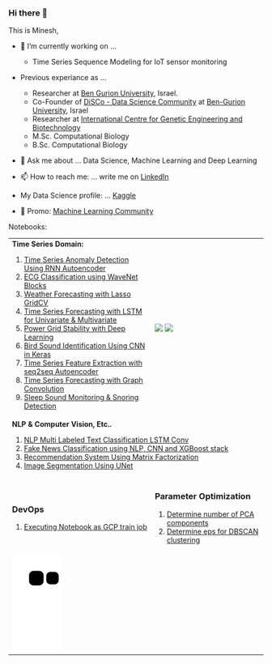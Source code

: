 ### Hi there 👋
This is Minesh, 

<!-- table border="0"><tr><td width="100%" -->
  <!-- pre -->

- 🔭 I’m currently working on ... 
    *  Time Series Sequence Modeling for IoT sensor monitoring
- Previous experiance as ...
    *  Researcher at [Ben Gurion University](https://in.bgu.ac.il/en/Pages/default.aspx), Israel.
    *  Co-Founder of [DiSCo - Data Science Community](https://www.bengis.org/disco) at [Ben-Gurion University](https://in.bgu.ac.il/en/pages/default.aspx), Israel 
    *  Researcher at [International Centre for Genetic Engineering and Biotechnology](http://www.icgeb.org/)
    *  M.Sc. Computational Biology
    *  B.Sc. Computational Biology

- 💬 Ask me about ... 
    Data Science, Machine Learning and Deep Learning 

- 📫 How to reach me: ... 
    write me on </pre> <a href="https://LinkedIn.com/in/mineshjethva">LinkedIn</a> 

- My Data Science profile: ... 
    <a href="https://www.kaggle.com/mineshjethva">Kaggle</a>

- 🧾 Promo: [Machine Learning Community](http://forum.heroml.org)

<!--
**minesh1291/Minesh1291** is a ✨ _special_ ✨ repository because its `README.md` (this file) appears on your GitHub profile.

Here are some ideas to get you started:

- 🔭 I’m currently working on ...
- 🌱 I’m currently learning ...
- 👯 I’m looking to collaborate on ...
- 🤔 I’m looking for help with ...
- 💬 Ask me about ...
- 📫 How to reach me: ...
- 😄 Pronouns: ...
- ⚡ Fun fact: ...

-->

  <!-- /pre>
  </td>
<!-- td>
<img src="https://github-readme-stats.vercel.app/api?username=minesh1291&show_icons=true&theme=dark" >
 </td ></tr>
  </table -->
  
<!--

Actively looking for a Data Scientist position. 

**Data Scientist** working with sequence modelling for Time-Series

-->

Notebooks:

<table><tr><td width="56%">
  <strong>Time Series Domain:</strong>
  <ol>
<li><a href="https://www.kaggle.com/mineshjethva/timeseries-anomaly-detection-using-rnn-autoencoder" rel="nofollow">Time Series Anomaly Detection Using RNN Autoencoder</a></li>
<li><a href="https://www.kaggle.com/mineshjethva/ecg-model" rel="nofollow">ECG Classification using WaveNet Blocks</a></li>
<li><a href="https://www.kaggle.com/mineshjethva/weather-forcasting-lasso-gridcv?scriptVersionId=3567529" rel="nofollow">Weather Forecasting with Lasso GridCV</a></li>
<li><a href="https://www.kaggle.com/mineshjethva/time-series-forecasting-with-lstm-for-uni-multivar" rel="nofollow">Time Series Forecasting with LSTM for Univariate &amp; Multivariate</a></li>
<li><a href="https://www.kaggle.com/mineshjethva/power-grid-stability-with-deep-learning" rel="nofollow">Power Grid Stability with Deep Learning</a></li>
<li><a href="https://www.kaggle.com/mineshjethva/making-prediction-with-keras-pre-trained-model?scriptVersionId=39728764" rel="nofollow">Bird Sound Identification Using CNN in Keras</a></li>
<li><a href="https://www.kaggle.com/mineshjethva/timeseries-featureextraction-seq2seq-autoencoder" rel="nofollow">Time Series Feature Extraction with seq2seq Autoencoder</a></li>
<li><a href="https://www.kaggle.com/mineshjethva/graph-timeseries-forecasting" rel="nofollow">Time Series Forecasting with Graph Convolution</a></li>
<li><a href="https://www.kaggle.com/mineshjethva/sleep-monitoring-snoring-detection/" rel="nofollow">Sleep Sound Monitoring &amp; Snoring Detection</a></li>
</ol>

  <td>
<img src="https://user-images.githubusercontent.com/6646693/129485595-7d132169-74ea-47ad-9a16-849144ec2af9.gif" width="70%">
<img src="https://user-images.githubusercontent.com/6646693/129487538-92b3708a-5d07-44f1-b0f2-22734f450bfb.gif" width="70%">

  <tr>
  <td colspan=2>
  <strong> NLP & Computer Vision, Etc.. </strong>
    <ol>
<li><a href="https://www.kaggle.com/mineshjethva/nlp-text-classification-lstm-conv?scriptVersionId=39400049" rel="nofollow">NLP Multi Labeled Text Classification LSTM Conv</a></li>
<li><a href="https://www.kaggle.com/mineshjethva/tomtom-fakenews-v2" rel="nofollow">Fake News Classification using NLP, CNN and XGBoost stack</a></li>
<li><a href="https://www.kaggle.com/mineshjethva/recommendation-system-using-matrix-factorization" rel="nofollow">Recommendation System Using Matrix Factorization</a></li>
<li><a href="https://www.kaggle.com/mineshjethva/image-segmentation-using-unet" rel="nofollow">Image Segmentation Using UNet</a></li>
</ol>
    <tr><td colspan=1>

### DevOps 
1. [Executing Notebook as GCP train job](https://www.kaggle.com/general/196909) 
</td>
      <td colspan=1>
  
### Parameter Optimization
1. [Determine number of PCA components](https://www.kaggle.com/mineshjethva/determine-n-pca-components?rvi=1)
1. [Determine eps for DBSCAN clustering](https://www.kaggle.com/mineshjethva/determine-eps-for-dbscan-clustering?scriptVersionId=48245677)
</td></tr>
      <tr>
      <tr><td colspan=2>
<img src="https://github.com/minesh1291/Minesh1291/blob/output/github-contribution-grid-snake.svg" alt="Snake animation" style="max-width:100%;">
